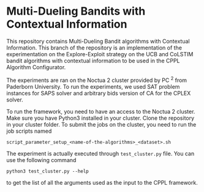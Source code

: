 # Multi-Dueling Bandits with Contextual Information

This repository contains Multi-Dueling Bandit algorithms with Contextual Information. This branch of the repository is an implementation of the experimentation on the Explore-Exploit strategy on the UCB and CoLSTIM bandit algorithms with contextual information to be used in the CPPL Algorithm Configurator.

The experiments are ran on the Noctua 2 cluster provided by PC $^2$ from Paderborn University. To run the experiments, we used SAT problem instances for SAPS solver and arbitrary bids version of CA for the CPLEX solver. 

To run the framework, you need to have an access to the Noctua 2 cluster. Make sure you have Python3 installed in your cluster. Clone the repository in your cluster folder. To submit the jobs on the cluster, you need to run the job scripts named 

```
script_parameter_setup_<name-of-the-algorithms>_<dataset>.sh
```

The experiment is actually executed through `test_cluster.py` file.
You can use the following command
```
python3 test_cluster.py --help
```
to get the list of all the arguments used as the input to the CPPL framework.